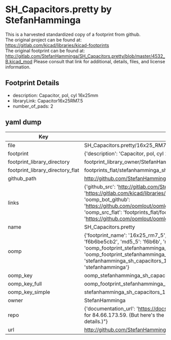 # SH_Capacitors.pretty by StefanHamminga  
This is a harvested standardized copy of a footprint from github.  
The original project can be found at:  
https://gitlab.com/kicad/libraries/kicad-footprints  
The original footprint can be found at:
http://gitlab.com/StefanHamminga/SH_Capacitors.pretty/blob/master/4532_B.kicad_mod
Please consult that link for additional, details, files, and license information.  
## Footprint Details
* description: Capacitor, pol, cyl 16x25mm  
* libraryLink: Capacitor16x25RM7.5  
* number_of_pads: 2  
## yaml dump  
| Key | Value |  
| --- | --- |  
| file | SH_Capacitors.pretty/16x25_RM7.5.kicad_mod |  
| footprint | {'description': 'Capacitor, pol, cyl 16x25mm', 'libraryLink': 'Capacitor16x25RM7.5', 'number_of_pads': 2} |  
| footprint_library_directory | footprint_library_owner/StefanHamminga_SH_Capacitors.pretty |  
| footprint_library_directory_flat | footprints_flat/stefanhamminga_sh_capacitors_16x25_rm7_5/working |  
| github_path | http://github.com/StefanHamminga/SH_Capacitors.pretty/blob/master/16x25_RM7.5.kicad_mod |  
| links | {'github_src': 'http://gitlab.com/StefanHamminga/SH_Capacitors.pretty/blob/master/4532_B.kicad_mod', 'github_src_repo': 'https://gitlab.com/kicad/libraries/kicad-footprints', 'oomp_bot': 'footprints/stefanhamminga_sh_capacitors_16x25_rm7_5/working', 'oomp_bot_github': 'https://github.com/oomlout/oomlout_oomp_footprint_bot/tree/main/footprints/stefanhamminga_sh_capacitors_16x25_rm7_5/working', 'oomp_src_flat': 'footprints_flat/footprints_flat/stefanhamminga_sh_capacitors_16x25_rm7_5/working', 'oomp_src_flat_github': 'https://github.com/oomlout/oomlout_oomp_footprint_src/tree/main/footprints_flat/stefanhamminga_sh_capacitors_16x25_rm7_5/working'} |  
| name | SH_Capacitors.pretty |  
| oomp | {'footprint_name': '16x25_rm7_5', 'library_name': 'sh_capacitors', 'md5': 'f6b6be5cb2684da0d8800870b848572f', 'md5_10': 'f6b6be5cb2', 'md5_5': 'f6b6b', 'md5_6': 'f6b6be', 'oomp_key': 'oomp_stefanhamminga_sh_capacitors_16x25_rm7_5', 'oomp_key_extra': 'oomp_footprint_stefanhamminga_sh_capacitors_16x25_rm7_5', 'oomp_key_full': 'oomp_footprint_stefanhamminga_sh_capacitors_16x25_rm7_5_f6b6be', 'oomp_key_simple': 'stefanhamminga_sh_capacitors_16x25_rm7_5', 'original_filename': 'SH_Capacitors.pretty/16x25_RM7.5.kicad_mod', 'owner_name': 'stefanhamminga'} |  
| oomp_key | oomp_stefanhamminga_sh_capacitors_16x25_rm7_5 |  
| oomp_key_full | oomp_footprint_stefanhamminga_sh_capacitors_16x25_rm7_5 |  
| oomp_key_simple | stefanhamminga_sh_capacitors_16x25_rm7_5 |  
| owner | StefanHamminga |  
| repo | {'documentation_url': 'https://docs.github.com/rest/overview/resources-in-the-rest-api#rate-limiting', 'message': "API rate limit exceeded for 84.66.173.59. (But here's the good news: Authenticated requests get a higher rate limit. Check out the documentation for more details.)"} |  
| url | http://github.com/StefanHamminga/SH_Capacitors.pretty |  

